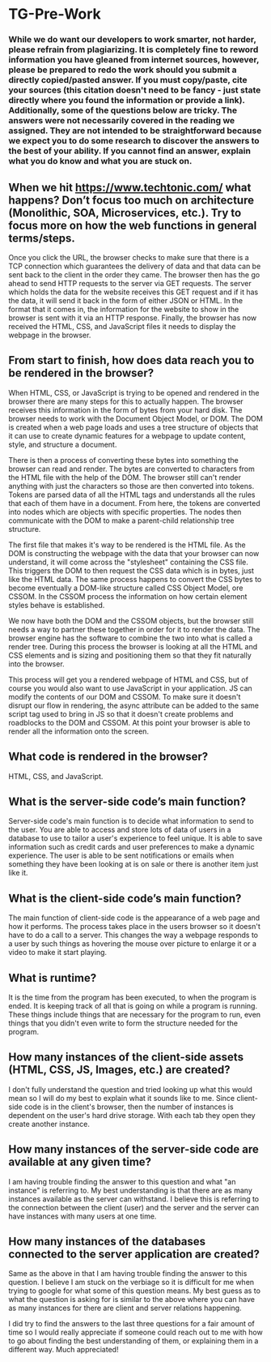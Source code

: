 # TG-Pre-Work

### While we do want our developers to work smarter, not harder, please refrain from plagiarizing.  It is completely fine to reword information you have gleaned from internet sources, however, please be prepared to redo the work should you submit a directly copied/pasted answer.  If you must copy/paste, cite your sources (this citation doesn't need to be fancy - just state directly where you found the information or provide a link).  Additionally, some of the questions below are tricky.  The answers were not necessarily covered in the reading we assigned.  They are not intended to be straightforward because we expect you to do some research to discover the answers to the best of your ability.  If you cannot find an answer, explain what you do know and what you are stuck on.  

## When we hit https://www.techtonic.com/ what happens? Don’t focus too much on architecture (Monolithic, SOA, Microservices, etc.). Try to focus more on how the web functions in general terms/steps.

Once you click the URL, the browser checks to make sure that there is a TCP connection which guarantees the delivery of data and that data can be sent back to the client in the order they came. The browser then has the go ahead to send HTTP requests to the server via GET requests. The server which holds the data for the website receives this GET request and if it has the data, it will send it back in the form of either JSON or HTML. In the format that it comes in, the information for the website to show in the browser is sent with it via an HTTP response. Finally, the browser has now received the HTML, CSS, and JavaScript files it needs to display the webpage in the browser.

## From start to finish, how does data reach you to be rendered in the browser?

When HTML, CSS, or JavaScript is trying to be opened and rendered in the browser there are many steps for this to actually happen. The browser receives this information in the form of bytes from your hard disk. The browser needs to work with the Document Object Model, or DOM. The DOM is created when a web page loads and uses a tree structure of objects that it can use to create dynamic features for a webpage to update content, style, and structure a document.

There is then a process of converting these bytes into something the browser can read and render. The bytes are converted to characters from the HTML file with the help of the DOM. The browser still can't render anything with just the characters so those are then converted into tokens. Tokens are parsed data of all the HTML tags and understands all the rules that each of them have in a document. From here, the tokens are converted into nodes which are objects with specific properties. The nodes then communicate with the DOM to make a parent-child relationship tree structure.

The first file that makes it's way to be rendered is the HTML file. As the DOM is constructing the webpage with the data that your browser can now understand, it will come across the "stylesheet" containing the CSS file. This triggers the DOM to then request the CSS data which is in bytes, just like the HTML data. The same process happens to convert the CSS bytes to become eventually a DOM-like structure called CSS Object Model, ore CSSOM. In the CSSOM process the information on how certain element styles behave is established.

We now have both the DOM and the CSSOM objects, but the browser still needs a way to partner these together in order for it to render the data. The browser engine has the software to combine the two into what is called a render tree. During this process the browser is looking at all the HTML and CSS elements and is sizing and positioning them so that they fit naturally into the browser.

This process will get you a rendered webpage of HTML and CSS, but of course you would also want to use JavaScript in your application. JS can modify the contents of our DOM and CSSOM. To make sure it doesn't disrupt our flow in rendering, the async attribute can be added to the same script tag used to bring in JS so that it doesn't create problems and roadblocks to the DOM and CSSOM. At this point your browser is able to render all the information onto the screen.

## What code is rendered in the browser?

HTML, CSS, and JavaScript.

## What is the server-side code’s main function?

Server-side code's main function is to decide what information to send to the user. You are able to access and store lots of data of users in a database to use to tailor a user's experience to feel unique. It is able to save information such as credit cards and user preferences to make a dynamic experience. The user is able to be sent notifications or emails when something they have been looking at is on sale or there is another item just like it.

## What is the client-side code’s main function?

The main function of client-side code is the appearance of a web page and how it performs. The process takes place in the users browser so it doesn't have to do a call to a server. This changes the way a webpage responds to a user by such things as hovering the mouse over picture to enlarge it or a video to make it start playing.

## What is runtime?

It is the time from the program has been executed, to when the program is ended. It is keeping track of all that is going on while a program is running. These things include things that are necessary for the program to run, even things that you didn't even write to form the structure needed for the program.

## How many instances of the client-side assets (HTML, CSS, JS, Images, etc.) are created?

I don't fully understand the question and tried looking up what this would mean so I will do my best to explain what it sounds like to me. Since client-side code is in the client's browser, then the number of instances is dependent on the user's hard drive storage. With each tab they open they create another instance.  

## How many instances of the server-side code are available at any given time?

I am having trouble finding the answer to this question and what "an instance" is referring to. My best understanding is that there are as many instances available as the server can withstand. I believe this is referring to the connection between the client (user) and the server and the server can have instances with many users at one time.  

## How many instances of the databases connected to the server application are created?

Same as the above in that I am having trouble finding the answer to this question. I believe I am stuck on the verbiage so it is difficult for me when trying to google for what some of this question means. My best guess as to what the question is asking for is similar to the above where you can have as many instances for there are client and server relations happening.

I did try to find the answers to the last three questions for a fair amount of time so I would really appreciate if someone could reach out to me with how to go about finding the best understanding of them, or explaining them in a different way. Much appreciated!
